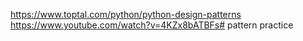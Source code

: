 https://www.toptal.com/python/python-design-patterns
https://www.youtube.com/watch?v=4KZx8bATBFs# pattern practice

